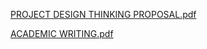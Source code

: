 [PROJECT DESIGN THINKING PROPOSAL.pdf](https://github.com/user-attachments/files/18618577/PROJECT.DESIGN.THINKING.PROPOSAL.pdf)

[ACADEMIC WRITING.pdf](https://github.com/user-attachments/files/18618580/ACADEMIC.WRITING.pdf)
